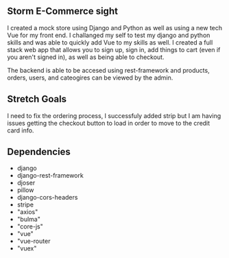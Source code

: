 ## Storm E-Commerce sight

I created a mock store using Django and Python as well as using a new tech Vue for my front end. I challanged my self to test my django and python skills and was able to quickly add Vue to my skills as well. I created a full stack web app that allows you to sign up, sign in, add things to cart (even if you aren't signed in), as well as being able to checkout.

The backend is able to be accesed using rest-framework and products, orders, users, and cateogires can be viewed by the admin.

## Stretch Goals

I need to fix the ordering process, I successfuly added strip but I am having issues getting the checkout button to load in order to move to the credit card info.

## Dependencies

- django
- django-rest-framework
- djoser
- pillow
- django-cors-headers
- stripe
- "axios"
- "bulma"
- "core-js"
- "vue"
- "vue-router
- "vuex"
